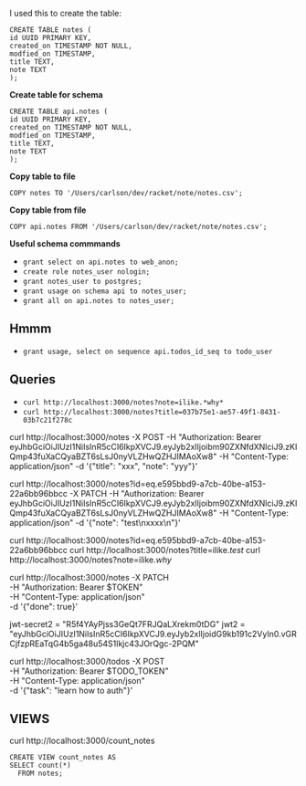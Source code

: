 
I used this to create the  table:

```
CREATE TABLE notes (
id UUID PRIMARY KEY,
created_on TIMESTAMP NOT NULL,
modfied_on TIMESTAMP,
title TEXT,
note TEXT
);
```

**Create table for schema**

```
CREATE TABLE api.notes (
id UUID PRIMARY KEY,
created_on TIMESTAMP NOT NULL,
modfied_on TIMESTAMP,
title TEXT,
note TEXT
);
```

**Copy table to file**

```
COPY notes TO '/Users/carlson/dev/racket/note/notes.csv';
```

**Copy table from file**

```
COPY api.notes FROM '/Users/carlson/dev/racket/note/notes.csv';
```

**Useful schema commmands**

- `grant select on api.notes to web_anon;`
- `create role notes_user nologin;`
- `grant notes_user to postgres;`
- `grant usage on schema api to notes_user;`
- `grant all on api.notes to notes_user;`


## Hmmm
- `grant usage, select on sequence api.todos_id_seq to todo_user`


## Queries

- `curl http://localhost:3000/notes?note=ilike.*why*`
- `curl http://localhost:3000/notes?title=037b75e1-ae57-49f1-8431-03b7c21f278c`


curl http://localhost:3000/notes -X POST -H "Authorization: Bearer eyJhbGciOiJIUzI1NiIsInR5cCI6IkpXVCJ9.eyJyb2xlIjoibm90ZXNfdXNlciJ9.zKIQmp43fuXaCQyaBZT6sLsJ0nyVLZHwQZHJIMAoXw8" -H "Content-Type: application/json" -d '{"title": "xxx", "note": "yyy"}'

curl http://localhost:3000/notes?id=eq.e595bbd9-a7cb-40be-a153-22a6bb96bbcc -X PATCH -H "Authorization: Bearer eyJhbGciOiJIUzI1NiIsInR5cCI6IkpXVCJ9.eyJyb2xlIjoibm90ZXNfdXNlciJ9.zKIQmp43fuXaCQyaBZT6sLsJ0nyVLZHwQZHJIMAoXw8" -H "Content-Type: application/json"  -d '{"note": "test\nxxxx\n"}'

curl http://localhost:3000/notes?id=eq.e595bbd9-a7cb-40be-a153-22a6bb96bbcc
curl http://localhost:3000/notes?title=ilike.*test*
curl http://localhost:3000/notes?note=ilike.*why*




curl http://localhost:3000/notes -X PATCH \
     -H "Authorization: Bearer $TOKEN"    \
     -H "Content-Type: application/json"  \
     -d '{"done": true}'



jwt-secret2 = "R5f4YAyPjss3GeQt7FRJQaLXrekm0tDG"
jwt2 = "eyJhbGciOiJIUzI1NiIsInR5cCI6IkpXVCJ9.eyJyb2xlIjoidG9kb191c2VyIn0.vGRCjfzpREaTqG4b5ga48u54S1lkjc43JOrQgc-2PQM"


curl http://localhost:3000/todos -X POST \
     -H "Authorization: Bearer $TODO_TOKEN"   \
     -H "Content-Type: application/json" \
     -d '{"task": "learn how to auth"}'

## VIEWS

  curl http://localhost:3000/count_notes

```
CREATE VIEW count_notes AS
SELECT count(*)
  FROM notes;
```
